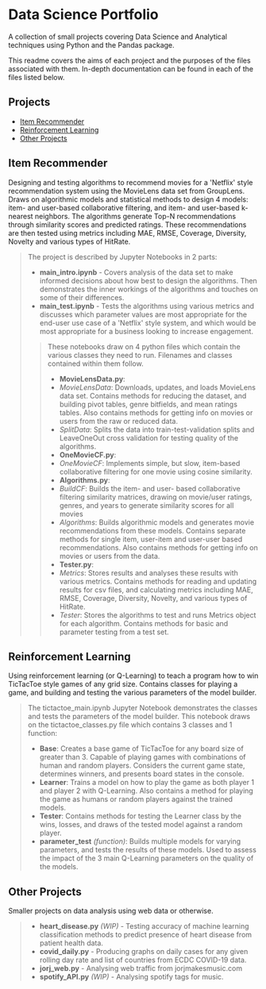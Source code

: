 # Data Science Portfolio

A collection of small projects covering Data Science and Analytical techniques using Python and the Pandas package.

This readme covers the aims of each project and the purposes of the files associated with them. In-depth documentation can be found in each of the files listed below.

## Projects
- [Item Recommender](#item-recommender)
- [Reinforcement Learning](#reinforcement-learning)
- [Other Projects](#other-projects)

## Item Recommender
Designing and testing algorithms to recommend movies for a 'Netflix' style recommendation system using the MovieLens data set from GroupLens. Draws on algorithmic models and statistical methods to design 4 models: item- and user-based collaborative filtering, and item- and user-based k-nearest neighbors. The algorithms generate Top-N recommendations through similarity scores and predicted ratings. These recommendations are then tested using metrics including MAE, RMSE, Coverage, Diversity, Novelty and various types of HitRate.

>The project is described by Jupyter Notebooks in 2 parts: 
>- **main_intro.ipynb** - Covers analysis of the data set to make informed decisions about how best to design the algorithms. Then demonstrates the inner workings of the algorithms and touches on some of their differences.
>- **main_test.ipynb** - Tests the algorithms using various metrics and discusses which parameter values are most appropriate for the end-user use case of a 'Netflix' style system, and which would be most appropriate for a business looking to increase engagement.
>
>>These notebooks draw on 4 python files which contain the various classes they need to run. Filenames and classes contained within them follow.
>>- **MovieLensData.py**: 
>>	- *MovieLensData*: Downloads, updates, and loads MovieLens data set. Contains methods for reducing the dataset, and building pivot tables, genre bitfields, and mean ratings tables. Also contains methods for getting info on movies or users from the raw or reduced data.
>>	- *SplitData*: Splits the data into train-test-validation splits and LeaveOneOut cross validation for testing quality of the algorithms.
>>- **OneMovieCF.py**:
>>  - *OneMovieCF*: Implements simple, but slow, item-based collaborative filtering for one movie using cosine similarity.
>>- **Algorithms.py**: 
>>	- *BuildCF*: Builds the item- and user- based collaborative filtering similarity matrices, drawing on movie/user ratings, genres, and years to generate similarity scores for all movies
>>	- *Algorithms*: Builds algorithmic models and generates movie recommendations from these models. Contains separate methods for single item, user-item and user-user based recommendations. Also contains methods for getting info on movies or users from the data.
>>- **Tester.py**:
>>	- *Metrics*: Stores results and analyses these results with various metrics. Contains methods for reading and updating results for csv files, and calculating metrics including MAE, RMSE, Coverage, Diversity, Novelty, and various types of HitRate.
>>	- *Tester*: Stores the algorithms to test and runs Metrics object for each algorithm. Contains methods for basic and parameter testing from a test set.

	
## Reinforcement Learning
Using reinforcement learning (or Q-Learning) to teach a program how to win TicTacToe style games of any grid size. Contains classes for playing a game, and building and testing the various parameters of the model builder.

>The tictactoe_main.ipynb Jupyter Notebook demonstrates the classes and tests the parameters of the model builder. This notebook draws on the tictactoe_classes.py file which contains 3 classes and 1 function:
>- **Base**: Creates a base game of TicTacToe for any board size of greater than 3. Capable of playing games with combinations of human and random players. Considers the current game state, determines winners, and presents board states in the console.
>- **Learner**: Trains a model on how to play the game as both player 1 and player 2 with Q-Learning. Also contains a method for playing the game as humans or random players against the trained models.
>- **Tester**: Contains methods for testing the Learner class by the wins, losses, and draws of the tested model against a random player. 
>- **parameter_test** *(function)*: Builds multiple models for varying parameters, and tests the results of these models. Used to assess the impact of the 3 main Q-Learning parameters on the quality of the models.
	
## Other Projects
Smaller projects on data analysis using web data or otherwise.

>- **heart_disease.py** *(WIP)* - Testing accuracy of machine learning classification methods to predict presence of heart disease from patient health data.
>- **covid_daily.py** - Producing graphs on daily cases for any given rolling day rate and list of countries from ECDC COVID-19 data.
>- **jorj_web.py** - Analysing web traffic from jorjmakesmusic.com
>- **spotify_API.py** *(WIP)* - Analysing spotify tags for music.